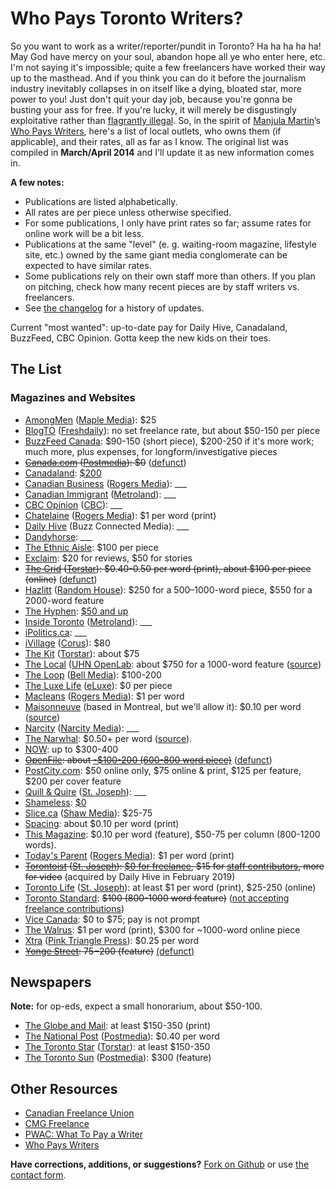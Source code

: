 # Who Pays Toronto Writers?

So you want to work as a writer/reporter/pundit in Toronto? Ha ha ha ha ha! May God have mercy on your soul, abandon hope all ye who enter here, etc. I'm not saying it's impossible; quite a few freelancers have worked their way up to the masthead. And if you think you can do it before the journalism industry inevitably collapses in on itself like a dying, bloated star, more power to you! Just don't quit your day job, because you're gonna be busting your ass for free. If you're lucky, it will merely be disgustingly exploitative rather than [flagrantly illegal](http://www.thestar.com/news/gta/2014/03/27/ministry_of_labour_cracks_down_on_unpaid_internship_programs.html). So, in the spirit of [Manjula Martin](http://twitter.com/manjulamartin)’s [Who Pays Writers](http://whopays.scratchmag.net/), here's a list of local outlets, who owns them (if applicable), and their rates, all as far as I know. The original list was compiled in **March/April 2014** and I'll update it as new information comes in. 

**A few notes:**

*   Publications are listed alphabetically.
*   All rates are per piece unless otherwise specified.
*   For some publications, I only have print rates so far; assume rates for online work will be a bit less.
*   Publications at the same "level" (e. g. waiting-room magazine, lifestyle site, etc.) owned by the same giant media conglomerate can be expected to have similar rates.
*   Some publications rely on their own staff more than others. If you plan on pitching, check how many recent pieces are by staff writers vs. freelancers.
*   See [the changelog](https://github.com/nevillepark/who-pays-writers/commits/master/README.md) for a history of updates. 

Current "most wanted": up-to-date pay for Daily Hive, Canadaland, BuzzFeed, CBC Opinion. Gotta keep the new kids on their toes.

## The List

### Magazines and Websites

*   [AmongMen](http://amongmen.com) ([Maple Media](http://www.maplemedia.ca/)): $25
*   [BlogTO](http://blogto.com) ([Freshdaily](http://www.freshdaily.ca/)): no set freelance rate, but about $50-150 per piece
*   [BuzzFeed Canada](https://twitter.com/buzzfeedcanada): $90-150 (short piece), $200-250 if it's more work; much more, plus expenses, for longform/investigative pieces
*   <strike>[Canada.com](http://o.canada.com) ([Postmedia](https://www.postmedia.com/)): $0</strike> ([defunct](http://rrj.ca/i-was-the-only-writer-left-at-canada-com/))
*   [Canadaland](http://canadalandshow.com/): [$200](https://twitter.com/goldsbie/status/826181448788959232)
*   [Canadian Business](http://canadianbusiness.com) ([Rogers Media](http://www.rogersmedia.com)): \_\_\_
*   [Canadian Immigrant](http://canadianimmigrant.ca) ([Metroland](http://metroland.com)): \_\_\_
*   [CBC Opinion](http://www.cbc.ca/news/opinion) ([CBC](http://cbc.ca)): \_\_\_
*   [Chatelaine](http://www.chatelaine.com) ([Rogers Media](http://www.rogersmedia.com/)): $1 per word (print)
*   [Daily Hive](https://dailyhive.com/toronto) (Buzz Connected Media): \_\_\_
*   [Dandyhorse](http://dandyhorsemagazine.com/): \_\_\_
*   [The Ethnic Aisle](http://theethnicaisle.com): $100 per piece
*   [Exclaim](http://exclaim.ca): $20 for reviews, $50 for stories
*   <strike>[The Grid](http://thegridto.com) ([Torstar](http://www.torstar.com/index.cfm)): $0.40-0.50 per word (print), about $100 per piece (online)</strike> ([defunct](http://www.mastheadonline.com/news/2014/20140702879.shtml))
*   [Hazlitt](http://www.randomhouse.ca/hazlitt/home) ([Random House](http://www.randomhouse.ca)): $250 for a 500–1000-word piece, $550 for a 2000-word feature
*   [The Hyphen](https://www.thehyphen.ca): [$50 and up](https://www.thehyphen.ca/submissions/)
*   [Inside Toronto](http://insidetoronto.com) ([Metroland](http://metroland.com)): \_\_\_
*   [iPolitics.ca](http://ipolitics.ca/): \_\_\_
*   [iVillage](http://www.ivillage.ca/) ([Corus](http://corusent.com)): $80
*   [The Kit](http://thekit.ca/) ([Torstar](http://www.torstar.com/index.cfm)): about $75
*   [The Local](https://thelocal.to/) ([UHN OpenLab](http://uhnopenlab.ca/): about $750 for a 1000-word feature ([source](https://twitter.com/thelocalhealth/status/1085220541487820801))
*   [The Loop](http://www.theloop.ca/) ([Bell Media](http://bellmedia.ca)): $100-200
*   [The Luxe Life](http://theluxelife.com) ([eLuxe](http://www.thestar.com/life/fashion_style/2013/04/26/toronto_stylistas_join_forces_to_create_eluxe_an_online_retail_fashion_experience.html)): $0 per piece
*   [Macleans](http://macleans.ca) ([Rogers Media](http://www.rogersmedia.com)): $1 per word
*   [Maisonneuve](http://maisonneuve.org/) (based in Montreal, but we'll allow it): $0.10 per word ([source](https://twitter.com/seleross/status/1158825434483703808))
*   [Narcity](https://www.narcity.com/ca/on/toronto) ([Narcity Media](https://www.narcitymedia.com/)): \_\_\_
*   [The Narwhal](https://thenarwhal.ca/): $0.50+ per word ([source](https://twitter.com/thenarwhalca/status/1370083624457011200)).  
*   [NOW](http://nowtoronto.com): up to $300-400
*   <strike>[OpenFile](https://web.archive.org/web/20130117230216/http://www.openfile.ca/home/toronto): about [-$100-200 (600-800 word piece)](http://davidtopping.tumblr.com/post/42974328699/what-openfile-owes)</strike> ([defunct](http://jsource.ca/article/openfile-accounts-frozen-freelancers-still-unpaid))
*   [PostCity.com](http://www.postcity.com/): $50 online only, $75 online & print, $125 per feature, $200 per cover feature
*   [Quill & Quire](http://www.quillandquire.com) ([St. Joseph](http://www.stjoseph.com/)): \_\_\_
*   [Shameless](http://shamelessmag.com): [$0](http://shamelessmag.com/get-involved)
*   [Slice.ca](http://slice.ca) ([Shaw Media](http://www.shawmedia.ca/)): $25-75
*   [Spacing](http://spacing.ca): about $0.10 per word (print)
*   [This Magazine](http://this.org): $0.10 per word (feature), $50-75 per column (800-1200 words).
*   [Today's Parent](http://www.todaysparent.com) ([Rogers Media](http://www.rogersmedia.com/)): $1 per word (print)
*   <strike>[Torontoist](http://torontoist.com) ([St. Joseph](http://www.stjoseph.com/)): [$0 for freelance](http://torontoist.com/freelance/), $15 for [staff contributors](http://torontoist.com/joinstaff/), more for video</strike> (acquired by Daily Hive in February 2019)
*   [Toronto Life](http://torontolife.com) ([St. Joseph](http://www.stjoseph.com/)): at least $1 per word (print), $25-250 (online)
*   [Toronto Standard](http://torontostandard.com): <strike>$100 (800-1000 word feature)</strike> ([not accepting freelance contributions](https://archive.today/GnHyK))
*   [Vice Canada](http://www.vice.com/en_ca/): $0 to $75; pay is not prompt
*   [The Walrus](http://thewalrus.ca): $1 per word (print), $300 for ~1000-word online piece
*   [Xtra](http://dailyxtra.com/) ([Pink Triangle Press](http://pinktrianglepress.com/)): $0.25 per word
*   <strike>[Yonge Street](http://www.yongestreetmedia.ca/): $75-$200 (feature)</strike> [(defunct)](http://www.yongestreetmedia.ca/features/yonge-street-farewell-072016.aspx)

## Newspapers

**Note:** for op-eds, expect a small honorarium, about $50-100.

*   [The Globe and Mail](http://theglobeandmail.com): at least $150-350 (print)
*   [The National Post](http://nationalpost.com) ([Postmedia](http://postmedia.com)): $0.40 per word
*   [The Toronto Star](http://thestar.com) ([Torstar](http://torstar.com)): at least $150-350
*   [The Toronto Sun](http://torontosun.com) ([Postmedia](http://postmedia.com)): $300 (feature)

## Other Resources

*   [Canadian Freelance Union](http://www.canadianfreelanceunion.ca/)
*   [CMG Freelance](http://cmgfreelance.ca/en/the-union/)
*   [PWAC: What To Pay a Writer](http://www.writers.ca/index.php/component/content/article/80-pwac-resources/76-pwac-resource-what-to-pay-a-writer)
*   [Who Pays Writers](http://whopays.scratchmag.net/)

**Have corrections, additions, or suggestions?** [Fork on Github](https://github.com/nevillepark/who-pays-writers) or use [the contact form](https://nevillepark.ca/whopayswriters/#contact-form-12251).

